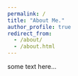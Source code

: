```yaml
---
permalink: /
title: "About Me."
author_profile: true
redirect_from: 
  - /about/
  - /about.html
---
```


some text here...